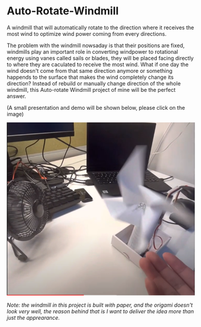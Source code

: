 # Auto-Rotate-Windmill
A windmill that will automatically rotate to the direction where it receives the most wind to optimize wind power coming from every directions.
  
The problem with the windmill nowsaday is that their positions are fixed, windmills play an important role in converting windpower to rotational energy using vanes called sails or blades, they will be placed facing directly to where they are caculated to receive the most wind. What if one day the wind doesn't come from that same direction anymore or something happends to the surface that makes the wind completely change its direction? Instead of rebuild or manually change direction of the whole windmill, this Auto-rotate Windmill project of mine will be the perfect answer.

(A small presentation and demo will be shown below, please click on the image)

<a href="https://www.youtube.com/watch?v=gRyRpYIhrTo"><img src="thumbnail.png"></a>

*Note: the windmill in this project is built with paper, and the origami doesn't look very well, the reason behind that is I want to deliver the idea more than just the apprearance.*
